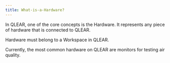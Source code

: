 ```yaml
---
title: What-is-a-Hardware?
---
```

In QLEAR, one of the core concepts is the Hardware. It represents any piece of hardware that is connected to QLEAR.

Hardware must belong to a Workspace in QLEAR.

Currently, the most common hardware on QLEAR are monitors for testing air quality.